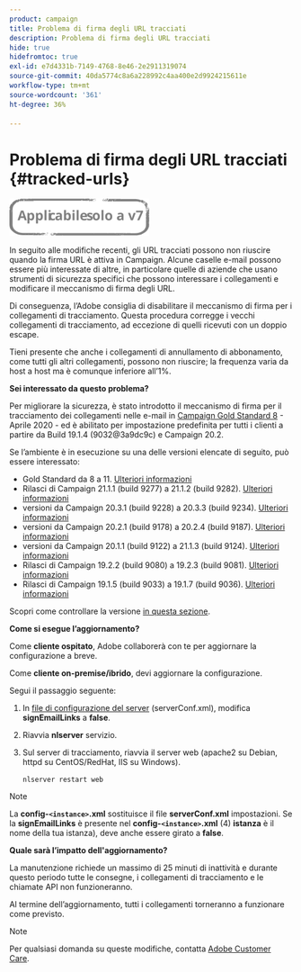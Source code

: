 ```yaml
---
product: campaign
title: Problema di firma degli URL tracciati
description: Problema di firma degli URL tracciati
hide: true
hidefromtoc: true
exl-id: e7d4331b-7149-4768-8e46-2e2911319074
source-git-commit: 40da5774c8a6a228992c4aa400e2d9924215611e
workflow-type: tm+mt
source-wordcount: '361'
ht-degree: 36%

---
```


# Problema di firma degli URL tracciati {#tracked-urls}

![](../../assets/v7-only.svg)

In seguito alle modifiche recenti, gli URL tracciati possono non riuscire quando la firma URL è attiva in Campaign. Alcune caselle e-mail possono essere più interessate di altre, in particolare quelle di aziende che usano strumenti di sicurezza specifici che possono interessare i collegamenti e modificare il meccanismo di firma degli URL.

Di conseguenza, l’Adobe consiglia di disabilitare il meccanismo di firma per i collegamenti di tracciamento. Questa procedura corregge i vecchi collegamenti di tracciamento, ad eccezione di quelli ricevuti con un doppio escape.

Tieni presente che anche i collegamenti di annullamento di abbonamento, come tutti gli altri collegamenti, possono non riuscire; la frequenza varia da host a host ma è comunque inferiore all’1%.

**Sei interessato da questo problema?**

Per migliorare la sicurezza, è stato introdotto il meccanismo di firma per il tracciamento dei collegamenti nelle e-mail in [Campaign Gold Standard 8](../../rn/using/gold-standard.md#gs8) - Aprile 2020 - ed è abilitato per impostazione predefinita per tutti i clienti a partire da Build 19.1.4 (9032@3a9dc9c) e Campaign 20.2.

Se l’ambiente è in esecuzione su una delle versioni elencate di seguito, può essere interessato:

* Gold Standard da 8 a 11. [Ulteriori informazioni](../../rn/using/gold-standard.md#gs-8)
* Rilasci di Campaign 21.1.1 (build 9277) a 21.1.2 (build 9282). [Ulteriori informazioni](../../rn/using/latest-release.md)
* versioni da Campaign 20.3.1 (build 9228) a 20.3.3 (build 9234). [Ulteriori informazioni](../../rn/using/release--2020.md#release-20-3)
* versioni da Campaign 20.2.1 (build 9178) a 20.2.4 (build 9187). [Ulteriori informazioni](../../rn/using/release--2020.md#release-20-2)
* versioni da Campaign 20.1.1 (build 9122) a 21.1.3 (build 9124). [Ulteriori informazioni](../../rn/using/release--2020.md#release-20-1)
* Rilasci di Campaign 19.2.2 (build 9080) a 19.2.3 (build 9081). [Ulteriori informazioni](../../rn/using/release--2019.md#release-19-2)
* Rilasci di Campaign 19.1.5 (build 9033) a 19.1.7 (build 9036). [Ulteriori informazioni](../../rn/using/release--2019.md#release-19-1)


Scopri come controllare la versione [in questa sezione](../../platform/using/launching-adobe-campaign.md#getting-your-campaign-version).

**Come si esegue l’aggiornamento?**

Come **cliente ospitato**, Adobe collaborerà con te per aggiornare la configurazione a breve.

Come **cliente on-premise/ibrido**, devi aggiornare la configurazione.

Segui il passaggio seguente:

1. In [file di configurazione del server](../../installation/using/the-server-configuration-file.md) (serverConf.xml), modifica **signEmailLinks** a **false**.
1. Riavvia **nlserver** servizio.
1. Sul server di tracciamento, riavvia il server web (apache2 su Debian, httpd su CentOS/RedHat, IIS su Windows).

   ```
   nlserver restart web
   ```

>[!NOTE]
>
>La **config-`<instance>`.xml** sostituisce il file **serverConf.xml** impostazioni. Se la **signEmailLinks** è presente nel  **config-`<instance>`.xml** (4) **istanza** è il nome della tua istanza), deve anche essere girato a **false**.

**Quale sarà l’impatto dell&#39;aggiornamento?**

La manutenzione richiede un massimo di 25 minuti di inattività e durante questo periodo tutte le consegne, i collegamenti di tracciamento e le chiamate API non funzioneranno.

Al termine dell’aggiornamento, tutti i collegamenti torneranno a funzionare come previsto.

>[!NOTE]
>
>Per qualsiasi domanda su queste modifiche, contatta [Adobe Customer Care](https://helpx.adobe.com/it/enterprise/admin-guide.html/enterprise/using/support-for-experience-cloud.ug.html).

